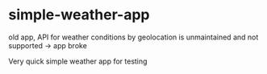# simple-weather-app

old app, API for weather conditions by geolocation is unmaintained and not supported
-> app broke

Very quick simple weather app for testing

